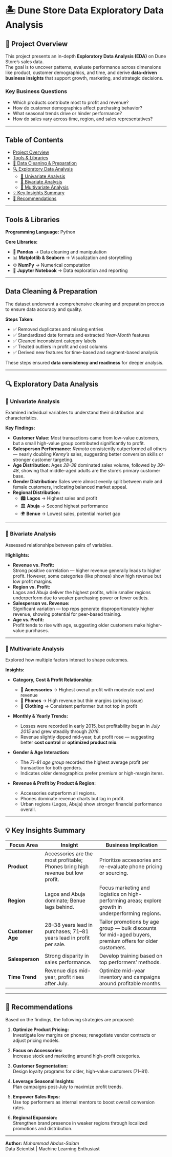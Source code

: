 # 🏝️ Dune Store Data Exploratory Data Analysis

## 📘 Project Overview
This project presents an in-depth **Exploratory Data Analysis (EDA)** on Dune Store’s sales data.  
The goal is to uncover patterns, evaluate performance across dimensions like product, customer demographics, and time, and derive **data-driven business insights** that support growth, marketing, and strategic decisions.

### Key Business Questions
- Which products contribute most to profit and revenue?  
- How do customer demographics affect purchasing behavior?  
- What seasonal trends drive or hinder performance?  
- How do sales vary across time, region, and sales representatives?

---

##  Table of Contents
- [Project Overview](#-project-overview)
- [Tools & Libraries](#-tools--libraries)
- [🧹 Data Cleaning & Preparation](#-data-cleaning--preparation)
- [🔍 Exploratory Data Analysis](#-exploratory-data-analysis)
  - [🔸 Univariate Analysis](#-univariate-analysis)
  - [🔸 Bivariate Analysis](#-bivariate-analysis)
  - [🔸 Multivariate Analysis](#-multivariate-analysis)
- [💡 Key Insights Summary](#-key-insights-summary)
- [🧭 Recommendations](#-recommendations)

---

##  Tools & Libraries

**Programming Language:** Python  

**Core Libraries:**
- 🧮 **Pandas** → Data cleaning and manipulation  
- 📊 **Matplotlib & Seaborn** → Visualization and storytelling  
- ⚙️ **NumPy** → Numerical computation  
- 📓 **Jupyter Notebook** → Data exploration and reporting  

---

##  Data Cleaning & Preparation
The dataset underwent a comprehensive cleaning and preparation process to ensure data accuracy and quality.

**Steps Taken:**
- ✅ Removed duplicates and missing entries  
- ✅ Standardized date formats and extracted *Year-Month* features  
- ✅ Cleaned inconsistent category labels  
- ✅ Treated outliers in profit and cost columns  
- ✅ Derived new features for time-based and segment-based analysis  

These steps ensured **data consistency and readiness** for deeper analysis.

---

## 🔍 Exploratory Data Analysis

### 🔸 Univariate Analysis
Examined individual variables to understand their distribution and characteristics.

**Key Findings:**
- **Customer Value:** Most transactions came from low-value customers, but a small high-value group contributed significantly to profit.  
- **Salesperson Performance:** *Remota* consistently outperformed all others — nearly doubling *Kenny’s* sales, suggesting better conversion skills or stronger customer targeting.  
- **Age Distribution:** Ages *28–38* dominated sales volume, followed by *39–48*, showing that middle-aged adults are the store’s primary customer base.  
- **Gender Distribution:** Sales were almost evenly split between male and female customers, indicating balanced market appeal.  
- **Regional Distribution:**  
  - 🏙️ **Lagos** → Highest sales and profit  
  - 🏛️ **Abuja** → Second highest performance  
  - 🌍 **Benue** → Lowest sales, potential market gap  

---

### 🔸 Bivariate Analysis
Assessed relationships between pairs of variables.

**Highlights:**
- **Revenue vs. Profit:**  
  Strong positive correlation — higher revenue generally leads to higher profit. However, some categories (like phones) show high revenue but low profit margins.  
- **Region vs. Profit:**  
  Lagos and Abuja deliver the highest profits, while smaller regions underperform due to weaker purchasing power or fewer outlets.  
- **Salesperson vs. Revenue:**  
  Significant variation — top reps generate disproportionately higher revenue, showing potential for peer-based training.  
- **Age vs. Profit:**  
  Profit tends to rise with age, suggesting older customers make higher-value purchases.

---

### 🔸 Multivariate Analysis
Explored how multiple factors interact to shape outcomes.

**Insights:**
- **Category, Cost & Profit Relationship:**  
  - 👜 **Accessories** → Highest overall profit with moderate cost and revenue  
  - 📱 **Phones** → High revenue but thin margins (pricing issue)  
  - 👕 **Clothing** → Consistent performer but not top in profit  

- **Monthly & Yearly Trends:**  
  - Losses were recorded in early 2015, but profitability began in *July 2015* and grew steadily through *2016*.  
  - Revenue slightly dipped mid-year, but profit rose — suggesting better **cost control** or **optimized product mix**.  

- **Gender & Age Interaction:**  
  - The *71–81 age group* recorded the highest average profit per transaction for both genders.  
  - Indicates older demographics prefer premium or high-margin items.  

- **Revenue & Profit by Product & Region:**  
  - Accessories outperform all regions.  
  - Phones dominate revenue charts but lag in profit.  
  - Urban regions (Lagos, Abuja) show stronger financial performance overall.  

---

## 💡 Key Insights Summary

| **Focus Area** | **Insight** | **Business Implication** |
|----------------|-------------|---------------------------|
| **Product** | Accessories are the most profitable; Phones bring high revenue but low profit. | Prioritize accessories and re-evaluate phone pricing or sourcing. |
| **Region** | Lagos and Abuja dominate; Benue lags behind. | Focus marketing and logistics on high-performing areas; explore growth in underperforming regions. |
| **Customer Age** | 28–38 years lead in purchases; 71–81 years lead in profit per sale. | Tailor promotions by age group — bulk discounts for mid-aged buyers, premium offers for older customers. |
| **Salesperson** | Strong disparity in sales performance. | Develop training based on top performers’ methods. |
| **Time Trend** | Revenue dips mid-year, profit rises after July. | Optimize mid-year inventory and campaigns around profitable months. |

---

## 🧭 Recommendations

Based on the findings, the following strategies are proposed:

1. **Optimize Product Pricing:**  
   Investigate low margins on phones; renegotiate vendor contracts or adjust pricing models.  

2. **Focus on Accessories:**  
   Increase stock and marketing around high-profit categories.  

3. **Customer Segmentation:**  
   Design loyalty programs for older, high-value customers (71–81).  

4. **Leverage Seasonal Insights:**  
   Plan campaigns post-July to maximize profit trends.  

5. **Empower Sales Reps:**  
   Use top performers as internal mentors to boost overall conversion rates.  

6. **Regional Expansion:**  
   Strengthen brand presence in weaker regions through localized promotions and distribution.  

---

 **Author:** *Muhammad Abdus-Salam*  
 Data Scientist | Machine Learning Enthusiast  
